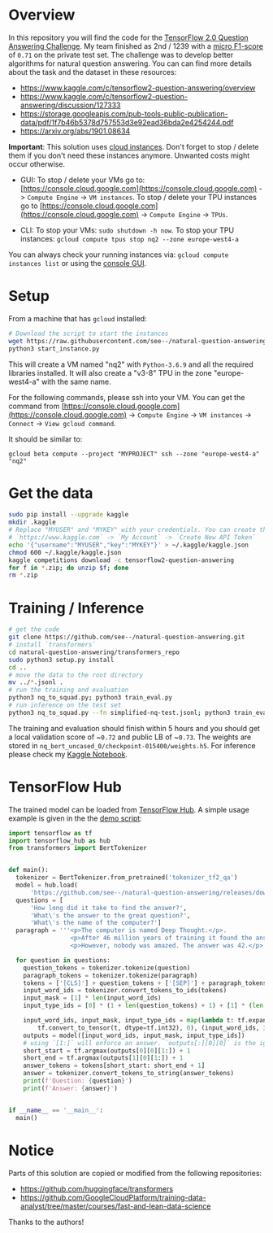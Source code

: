 # Overview

In this repository you will find the code for the [TensorFlow 2.0 Question Answering Challenge](https://www.kaggle.com/c/tensorflow2-question-answering). My team finished as 2nd / 1239 with a [micro F1-score](https://www.kaggle.com/c/tensorflow2-question-answering/overview/evaluation) of `0.71` on the private test set. The challenge was to develop better algorithms for natural question answering. You can can find more details about the task and the dataset in these resources:
* https://www.kaggle.com/c/tensorflow2-question-answering/overview
* https://www.kaggle.com/c/tensorflow2-question-answering/discussion/127333
* https://storage.googleapis.com/pub-tools-public-publication-data/pdf/1f7b46b5378d757553d3e92ead36bda2e4254244.pdf
* https://arxiv.org/abs/1901.08634

**Important**: This solution uses [cloud instances](https://cloud.google.com). Don't forget to stop / delete them if you don't need these instances anymore. Unwanted costs might occur otherwise.

- GUI: To stop / delete your VMs go to: [https://console.cloud.google.com](https://console.cloud.google.com) -> `Compute Engine` -> `VM instances`. To stop / delete your TPU instances go to [https://console.cloud.google.com](https://console.cloud.google.com) -> `Compute Engine` -> `TPUs`.

- CLI: To stop your VMs: `sudo shutdown -h now`. To stop your TPU instances: `gcloud compute tpus stop nq2 --zone europe-west4-a`

You can always check your running instances via: `gcloud compute instances list` or using the [console GUI](https://console.cloud.google.com).

# Setup

From a machine that has `gcloud` installed:

```bash
# Download the script to start the instances
wget https://raw.githubusercontent.com/see--/natural-question-answering/master/start_instance.py
python3 start_instance.py
```

This will create a VM named "nq2" with `Python-3.6.9` and all the required libraries installed. It will also create a "v3-8" TPU in the zone "europe-west4-a" with the same name.

For the following commands, please ssh into your VM. You can get the command from [https://console.cloud.google.com](https://console.cloud.google.com) -> `Compute Engine` -> `VM instances` -> `Connect` -> `View gcloud command`.

It should be similar to:
```
gcloud beta compute --project "MYPROJECT" ssh --zone "europe-west4-a" "nq2"
```

# Get the data

```bash
sudo pip install --upgrade kaggle
mkdir .kaggle
# Replace "MYUSER" and "MYKEY" with your credentials. You can create them on:
# `https://www.kaggle.com` -> `My Account` -> `Create New API Token`
echo '{"username":"MYUSER","key":"MYKEY"}' > ~/.kaggle/kaggle.json
chmod 600 ~/.kaggle/kaggle.json
kaggle competitions download -c tensorflow2-question-answering
for f in *.zip; do unzip $f; done
rm *.zip
```

# Training / Inference
```bash
# get the code
git clone https://github.com/see--/natural-question-answering.git
# install `transformers`
cd natural-question-answering/transformers_repo
sudo python3 setup.py install
cd ..
# move the data to the root directory
mv ../*.jsonl .
# run the training and evaluation
python3 nq_to_squad.py; python3 train_eval.py
# run inference on the test set
python3 nq_to_squad.py --fn simplified-nq-test.jsonl; python3 train_eval.py --do_not_train --predict_fn nq-test-v1.0.1.json
```

The training and evaluation should finish within 5 hours and you should get a local validation score of ~`0.72` and public LB of ~`0.73`. The weights are stored in `nq_bert_uncased_0/checkpoint-015400/weights.h5`. For inference please check my [Kaggle Notebook](https://www.kaggle.com/seesee/submit-full).

# TensorFlow Hub

The trained model can be loaded from [TensorFlow Hub](https://www.tensorflow.org/hub). A simple usage example is given in the the [demo script](https://github.com/see--/natural-question-answering/blob/master/demo.py):

```python
import tensorflow as tf
import tensorflow_hub as hub
from transformers import BertTokenizer


def main():
  tokenizer = BertTokenizer.from_pretrained('tokenizer_tf2_qa')
  model = hub.load(
      'https://github.com/see--/natural-question-answering/releases/download/v0.0.1/model.tar.gz')
  questions = [
      'How long did it take to find the answer?',
      'What\'s the answer to the great question?',
      'What\'s the name of the computer?']
  paragraph = '''<p>The computer is named Deep Thought.</p>.
                 <p>After 46 million years of training it found the answer.</p>
                 <p>However, nobody was amazed. The answer was 42.</p>'''

  for question in questions:
    question_tokens = tokenizer.tokenize(question)
    paragraph_tokens = tokenizer.tokenize(paragraph)
    tokens = ['[CLS]'] + question_tokens + ['[SEP]'] + paragraph_tokens + ['[SEP]']
    input_word_ids = tokenizer.convert_tokens_to_ids(tokens)
    input_mask = [1] * len(input_word_ids)
    input_type_ids = [0] * (1 + len(question_tokens) + 1) + [1] * (len(paragraph_tokens) + 1)

    input_word_ids, input_mask, input_type_ids = map(lambda t: tf.expand_dims(
        tf.convert_to_tensor(t, dtype=tf.int32), 0), (input_word_ids, input_mask, input_type_ids))
    outputs = model([input_word_ids, input_mask, input_type_ids])
    # using `[1:]` will enforce an answer. `outputs[:][0][0]` is the ignored '[CLS]' token logit.
    short_start = tf.argmax(outputs[0][0][1:]) + 1
    short_end = tf.argmax(outputs[1][0][1:]) + 1
    answer_tokens = tokens[short_start: short_end + 1]
    answer = tokenizer.convert_tokens_to_string(answer_tokens)
    print(f'Question: {question}')
    print(f'Answer: {answer}')


if __name__ == '__main__':
  main()

```

# Notice

Parts of this solution are copied or modified from the following repositories:
* https://github.com/huggingface/transformers
* https://github.com/GoogleCloudPlatform/training-data-analyst/tree/master/courses/fast-and-lean-data-science

Thanks to the authors!
